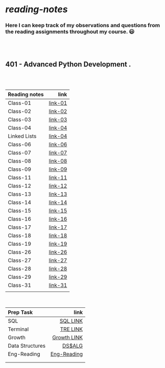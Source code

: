 # ***reading-notes***
### Here I can keep track of my observations and questions from the reading assignments throughout my course. :smiley:
<br>
<br>

##  **401 - Advanced Python Development**  .
<br>
<br>




| Reading notes         |                                            link |
| :------------         | ----------------------------------------------: |
| Class-01              | [link-01](./reading%20notes/Class-01.md)        |
| Class-02              | [link-02](./reading%20notes/Class-02.md)        |
| Class-03              | [link-03](./reading%20notes/Class-03.md)        |
| Class-04              | [link-04](./reading%20notes/Class-04.md)        |
| Linked Lists          | [link-04](./reading%20notes/Linked%20Lists.md)  |
| Class-06              | [link-06](./reading%20notes/Class-06.md)        |
| Class-07              | [link-07](./reading%20notes/Class-07.md)        |
| Class-08              | [link-08](./reading%20notes/Class-08.md)        |
| Class-09              | [link-09](./reading%20notes/Class-09.md)        |
| Class-11              | [link-11](./reading%20notes/Class-11.md)        |
| Class-12              | [link-12](./reading%20notes/Class-12.md)        |
| Class-13              | [link-13](./reading%20notes/Class-13.md)        |
| Class-14              | [link-14](./reading%20notes/Class-14.md)        |
| Class-15              | [link-15](./reading%20notes/Class-15.md)        |
| Class-16              | [link-16](./reading%20notes/Class-16.md)        |
| Class-17              | [link-17](./reading%20notes/Class-17.md)        |
| Class-18              | [link-18](./reading%20notes/Class-18.md)        |
| Class-19              | [link-19](./reading%20notes/Class-19.md)        |
| Class-26              | [link-26](./reading%20notes/Class-26.md)        |
| Class-27              | [link-27](./reading%20notes/Class-27.md)        |
| Class-28              | [link-28](./reading%20notes/Class-28.md)        |
| Class-29              | [link-29](./reading%20notes/Class-29.md)        |
| Class-31              | [link-31](./reading%20notes/Class-31.md)        |
|                       |                                                 |



<br>

| Prep Task       |                                                            link |
| :-------------- | --------------------------------------------------------------: |
| SQL             | [SQL LINK](./Prep%20Task/Sql.md)                                |
| Terminal        | [TRE LINK](./Prep%20Task/tirmenal.md)                           |
| Growth          | [Growth LINK](./Prep%20Task/Growth%20Mindset.md)                |
| Data Structures | [DS$ALG](./Prep%20Task/Data%20Structures%20and%20Algorithms.md) |
| Eng-Reading     | [Eng-Reading](./Prep%20Task/Eng-Reading.md)                     |
|                 |                                                                 |
|                 |                                                                 |